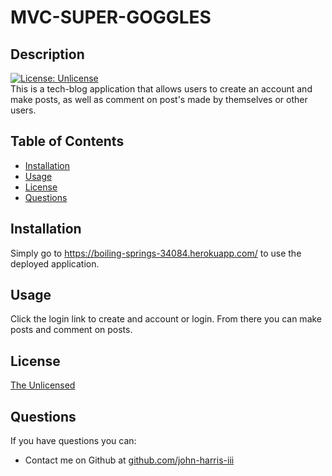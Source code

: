 # MVC-SUPER-GOGGLES
## Description  
  [![License: Unlicense](https://img.shields.io/badge/license-Unlicense-blue.svg)](http://unlicense.org/)  
  This is a tech-blog application that allows users to create an account and make posts, as well as comment on post's made by themselves or other users.
  ## Table of Contents
  * [Installation](#installation)
  * [Usage](#usage)
  * [License](#license)
  * [Questions](#questions)
  ## Installation
  Simply go to https://boiling-springs-34084.herokuapp.com/ to use the deployed application.
  ## Usage
  Click the login link to create and account or login. From there you can make posts and comment on posts.
  ## License
  <a href='https://opensource.org/licenses/unlicense' target='_blank'>The Unlicensed</a>
  ## Questions
  If you have questions you can:  
  * Contact me on Github at [github.com/john-harris-iii](https://github.com/john-harris-iii) 